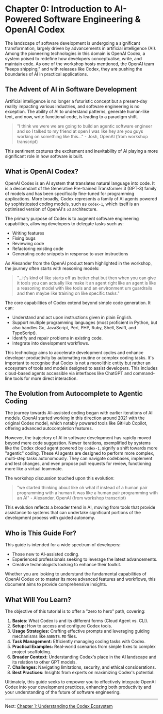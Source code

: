 # Chapter 0: Introduction to AI-Powered Software Engineering & OpenAI Codex

The landscape of software development is undergoing a significant transformation, largely driven by advancements in artificial intelligence (AI). Among the pioneering technologies in this domain is OpenAI Codex, a system poised to redefine how developers conceptualise, write, and maintain code. As one of the workshop hosts mentioned, the OpenAI team "keeps shipping," and with releases like Codex, they are pushing the boundaries of AI in practical applications.

## The Advent of AI in Software Development

Artificial intelligence is no longer a futuristic concept but a present-day reality impacting various industries, and software engineering is no exception. The ability of AI to understand patterns, generate human-like text, and now, write functional code, is leading to a paradigm shift.

> "I think we were we are going to build an agentic software engineer and so I talked to my friend at open I was like hey are you guys working on something like this..." - Josh, OpenAI (from workshop transcript)

This sentiment captures the excitement and inevitability of AI playing a more significant role in how software is built.

## What is OpenAI Codex?

OpenAI Codex is an AI system that translates natural language into code. It is a descendant of the Generative Pre-trained Transformer 3 (GPT-3) family of models and has been specifically fine-tuned for programming applications. More broadly, Codex represents a family of AI agents powered by sophisticated coding models, such as `codex-1`, which itself is an optimised version of OpenAI's `o3` architecture.

The primary purpose of Codex is to augment software engineering capabilities, allowing developers to delegate tasks such as:

*   Writing features
*   Fixing bugs
*   Reviewing code
*   Refactoring existing code
*   Generating code snippets in response to user instructions

As Alexander from the OpenAI product team highlighted in the workshop, the journey often starts with reasoning models:
> "...it's kind of like starts off as better chat but then when you can give it tools you can actually like make it an agent right like an agent is like a reasoning model with like tools and an environment um guardrails and then maybe like training on like specific tasks."

The core capabilities of Codex extend beyond simple code generation. It can:

*   Understand and act upon instructions given in plain English.
*   Support multiple programming languages (most proficient in Python, but also handles Go, JavaScript, Perl, PHP, Ruby, Shell, Swift, and TypeScript).
*   Identify and repair problems in existing code.
*   Integrate into development workflows.

This technology aims to accelerate development cycles and enhance developer productivity by automating routine or complex coding tasks. It's important to recognise that Codex is not a monolithic entity but rather an ecosystem of tools and models designed to assist developers. This includes cloud-based agents accessible via interfaces like ChatGPT and command-line tools for more direct interaction.

## The Evolution from Autocomplete to Agentic Coding

The journey towards AI-assisted coding began with earlier iterations of AI models. OpenAI started working in this direction around 2021 with the original Codex model, which notably powered tools like GitHub Copilot, offering advanced autocompletion features.

However, the trajectory of AI in software development has rapidly moved beyond mere code suggestion. Newer iterations, exemplified by systems like the Codex cloud agent powered by `codex-1`, signify a shift towards more "agentic" coding. These AI agents are designed to perform more complex, multi-step tasks autonomously. They can navigate codebases, implement and test changes, and even propose pull requests for review, functioning more like a virtual teammate.

The workshop discussion touched upon this evolution:
> "we started thinking about like oh what if instead of a human pair programming with a human it was like a human pair programming with an AI" - Alexander, OpenAI (from workshop transcript)

This evolution reflects a broader trend in AI, moving from tools that provide assistance to systems that can undertake significant portions of the development process with guided autonomy.

## Who is This Guide For?

This guide is intended for a wide spectrum of developers:

*   Those new to AI-assisted coding.
*   Experienced professionals seeking to leverage the latest advancements.
*   Creative technologists looking to enhance their toolkit.

Whether you are looking to understand the fundamental capabilities of OpenAI Codex or to master its more advanced features and workflows, this document aims to provide comprehensive insights.

## What Will You Learn?

The objective of this tutorial is to offer a "zero to hero" path, covering:

1.  **Basics:** What Codex is and its different forms (Cloud Agent vs. CLI).
2.  **Setup:** How to access and configure Codex tools.
3.  **Usage Strategies:** Crafting effective prompts and leveraging guiding mechanisms like `AGENTS.MD` files.
4.  **Task Management:** Efficiently managing coding tasks with Codex.
5.  **Practical Examples:** Real-world scenarios from simple fixes to complex project scaffolding.
6.  **Broader Context:** Understanding Codex's place in the AI landscape and its relation to other GPT models.
7.  **Challenges:** Navigating limitations, security, and ethical considerations.
8.  **Best Practices:** Insights from experts on maximizing Codex's potential.

Ultimately, this guide seeks to empower you to effectively integrate OpenAI Codex into your development practices, enhancing both productivity and your understanding of the future of software engineering.

---

Next: [Chapter 1: Understanding the Codex Ecosystem](./01_understanding_the_codex_ecosystem.md)
